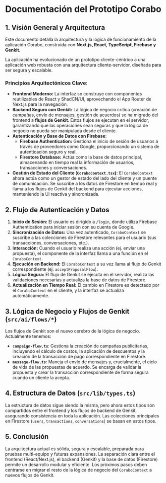 # Documentación del Prototipo Corabo

## 1. Visión General y Arquitectura

Este documento detalla la arquitectura y la lógica de funcionamiento de la aplicación Corabo, construida con **Next.js, React, TypeScript, Firebase y Genkit**.

La aplicación ha evolucionado de un prototipo cliente-céntrico a una aplicación web robusta con una arquitectura cliente-servidor, diseñada para ser segura y escalable.

### Principios Arquitectónicos Clave:

-   **Frontend Moderno:** La interfaz se construye con componentes reutilizables de React y ShadCN/UI, aprovechando el App Router de Next.js para la navegación.
-   **Backend Seguro con Genkit:** La lógica de negocio crítica (creación de campañas, envío de mensajes, gestión de acuerdos) se ha migrado del frontend a **flujos de Genkit**. Estos flujos se ejecutan en el servidor, garantizando que las operaciones sean seguras y que la lógica de negocio no pueda ser manipulada desde el cliente.
-   **Autenticación y Base de Datos con Firebase:**
    -   **Firebase Authentication:** Gestiona el inicio de sesión de usuarios a través de proveedores como Google, proporcionando un sistema de autenticación seguro y real.
    -   **Firestore Database:** Actúa como la base de datos principal, almacenando en tiempo real la información de usuarios, transacciones y conversaciones.
-   **Gestión de Estado del Cliente (`CoraboContext.tsx`):** El `CoraboContext` ahora actúa como un gestor de estado del lado del cliente y un puente de comunicación. Se suscribe a los datos de Firestore en tiempo real y llama a los flujos de Genkit del backend para ejecutar acciones, manteniendo la UI reactiva y sincronizada.

## 2. Flujo de Autenticación y Datos

1.  **Inicio de Sesión:** El usuario es dirigido a `/login`, donde utiliza Firebase Authentication para iniciar sesión con su cuenta de Google.
2.  **Sincronización de Datos:** Una vez autenticado, `CoraboContext` se suscribe a las colecciones de Firestore relevantes para el usuario (sus transacciones, conversaciones, etc.).
3.  **Interacción:** Cuando el usuario realiza una acción (ej. enviar una propuesta), el componente de la interfaz llama a una función en el `CoraboContext`.
4.  **Ejecución en Backend:** El `CoraboContext` a su vez llama al flujo de Genkit correspondiente (ej. `acceptProposalFlow`).
5.  **Lógica Segura:** El flujo de Genkit se ejecuta en el servidor, realiza las validaciones necesarias y actualiza la base de datos de Firestore.
6.  **Actualización en Tiempo Real:** El cambio en Firestore es detectado por el `CoraboContext` en el cliente, y la interfaz se actualiza automáticamente.

## 3. Lógica de Negocio y Flujos de Genkit (`src/ai/flows/*`)

Los flujos de Genkit son el nuevo cerebro de la lógica de negocio. Actualmente tenemos:

-   **`campaign-flow.ts`**: Gestiona la creación de campañas publicitarias, incluyendo el cálculo de costos, la aplicación de descuentos y la creación de la transacción de pago correspondiente en Firestore.
-   **`message-flow.ts`**: Maneja el envío de mensajes y, crucialmente, el ciclo de vida de las propuestas de acuerdo. Se encarga de validar la propuesta y crear la transacción correspondiente de forma segura cuando un cliente la acepta.

## 4. Estructura de Datos (`src/lib/types.ts`)

La estructura de datos sigue siendo la misma, pero ahora estos tipos son compartidos entre el frontend y los flujos de backend de Genkit, asegurando consistencia en toda la aplicación. Las colecciones principales en Firestore (`users`, `transactions`, `conversations`) se basan en estos tipos.

## 5. Conclusión

La arquitectura actual es sólida, segura y escalable, preparada para pruebas multi-equipo y futuras expansiones. La separación clara entre el frontend (React/Next.js), el backend (Genkit) y la base de datos (Firestore) permite un desarrollo modular y eficiente. Los próximos pasos deben centrarse en migrar el resto de la lógica de negocio del `CoraboContext` a nuevos flujos de Genkit.